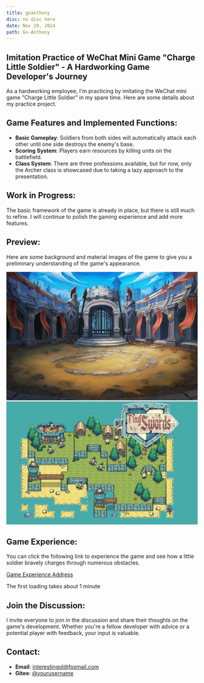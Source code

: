 ```yaml
---
title: goanthony
disc: no disc here
date: Nov 29, 2024
path: Go-Anthony
---
```

<special>
</special>

## Imitation Practice of WeChat Mini Game "Charge Little Soldier" - A Hardworking Game Developer's Journey

As a hardworking employee, I'm practicing by imitating the WeChat mini game "Charge Little Soldier" in my spare time. Here are some details about my practice project.

## Game Features and Implemented Functions:

- **Basic Gameplay**: Soldiers from both sides will automatically attack each other until one side destroys the enemy's base.
- **Scoring System**: Players earn resources by killing units on the battlefield.
- **Class System**: There are three professions available, but for now, only the Archer class is showcased due to taking a lazy approach to the presentation.

## Work in Progress:

The basic framework of the game is already in place, but there is still much to refine. I will continue to polish the gaming experience and add more features.

## Preview:

Here are some background and material images of the game to give you a preliminary understanding of the game's appearance.

![Background Image](../images/articles/game_03/background1.jpg)
![Material Image](../images/articles/game_03/sprites.jpg)

## Game Experience:

You can click the following link to experience the game and see how a little soldier bravely charges through numerous obstacles.

[Game Experience Address](https://goanthony.netlify.app/)

The first loading takes about 1 minute


## Join the Discussion:

I invite everyone to join in the discussion and share their thoughts on the game's development. Whether you're a fellow developer with advice or a potential player with feedback, your input is valuable.

## Contact:

- **Email**: [interestingol@foxmail.com](mailto:example@example.com)
- **Gitee**: [@yourusername](https://gitee.com/zgn_13200126222)
